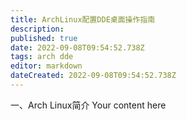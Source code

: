 ```yaml
---
title: ArchLinux配置DDE桌面操作指南
description: 
published: true
date: 2022-09-08T09:54:52.738Z
tags: arch dde
editor: markdown
dateCreated: 2022-09-08T09:54:52.738Z
---
```


一、Arch Linux简介
Your content here
